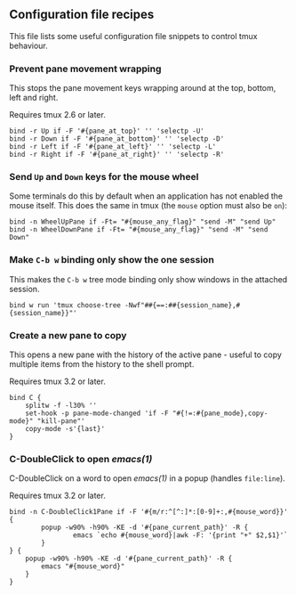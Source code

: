 ## Configuration file recipes

This file lists some useful configuration file snippets to control tmux
behaviour.

### Prevent pane movement wrapping

This stops the pane movement keys wrapping around at the top, bottom, left and
right.

Requires tmux 2.6 or later.

~~~~
bind -r Up if -F '#{pane_at_top}' '' 'selectp -U'
bind -r Down if -F '#{pane_at_bottom}' '' 'selectp -D'
bind -r Left if -F '#{pane_at_left}' '' 'selectp -L'
bind -r Right if -F '#{pane_at_right}' '' 'selectp -R'
~~~~

### Send `Up` and `Down` keys for the mouse wheel

Some terminals do this by default when an application has not enabled the mouse
itself. This does the same in tmux (the `mouse` option must also be `on`):

~~~~
bind -n WheelUpPane if -Ft= "#{mouse_any_flag}" "send -M" "send Up"
bind -n WheelDownPane if -Ft= "#{mouse_any_flag}" "send -M" "send Down"
~~~~

### Make `C-b w` binding only show the one session

This makes the `C-b w` tree mode binding only show windows in the attached
session.

~~~~
bind w run 'tmux choose-tree -Nwf"##{==:##{session_name},#{session_name}}"'
~~~~

### Create a new pane to copy

This opens a new pane with the history of the active pane - useful to copy
multiple items from the history to the shell prompt.

Requires tmux 3.2 or later.

~~~~
bind C {
	splitw -f -l30% ''
	set-hook -p pane-mode-changed 'if -F "#{!=:#{pane_mode},copy-mode}" "kill-pane"'
	copy-mode -s'{last}'
}
~~~~

### C-DoubleClick to open *emacs(1)*

C-DoubleClick on a word to open *emacs(1)* in a popup (handles `file:line`).

Requires tmux 3.2 or later.

~~~~
bind -n C-DoubleClick1Pane if -F '#{m/r:^[^:]*:[0-9]+:,#{mouse_word}}' {
        popup -w90% -h90% -KE -d '#{pane_current_path}' -R {
                emacs `echo #{mouse_word}|awk -F: '{print "+" $2,$1}'`
        }
} {
	popup -w90% -h90% -KE -d '#{pane_current_path}' -R {
		emacs "#{mouse_word}"
	}
}
~~~~
